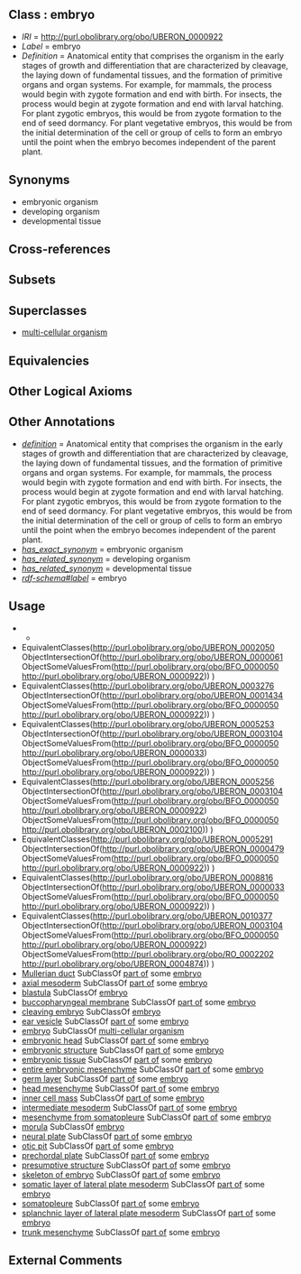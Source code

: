 
## Class : embryo

 * *IRI* = http://purl.obolibrary.org/obo/UBERON_0000922
 * *Label* = embryo
 * *Definition* = Anatomical entity that comprises the organism in the early stages of growth and differentiation that are characterized by cleavage, the laying down of fundamental tissues, and the formation of primitive organs and organ systems. For example, for mammals, the process would begin with zygote formation and end with birth. For insects, the process would begin at zygote formation and end with larval hatching. For plant zygotic embryos, this would be from zygote formation to the end of seed dormancy. For plant vegetative embryos, this would be from the initial determination of the cell or group of cells to form an embryo until the point when the embryo becomes independent of the parent plant.

## Synonyms

 * embryonic organism
 * developing organism
 * developmental tissue

## Cross-references


## Subsets


## Superclasses

 * [multi-cellular organism](../../UBERON/68/UBERON_0000468.md)

## Equivalencies


## Other Logical Axioms


## Other Annotations

 * *[definition](../../IAO/15/IAO_0000115.md)* = Anatomical entity that comprises the organism in the early stages of growth and differentiation that are characterized by cleavage, the laying down of fundamental tissues, and the formation of primitive organs and organ systems. For example, for mammals, the process would begin with zygote formation and end with birth. For insects, the process would begin at zygote formation and end with larval hatching. For plant zygotic embryos, this would be from zygote formation to the end of seed dormancy. For plant vegetative embryos, this would be from the initial determination of the cell or group of cells to form an embryo until the point when the embryo becomes independent of the parent plant.
 * *[has_exact_synonym](../../ym/oboInOwl#hasExactSynonym.md)* = embryonic organism
 * *[has_related_synonym](../../ym/oboInOwl#hasRelatedSynonym.md)* = developing organism
 * *[has_related_synonym](../../ym/oboInOwl#hasRelatedSynonym.md)* = developmental tissue
 * *[rdf-schema#label](../../el/rdf-schema#label.md)* = embryo

## Usage

 * -
 * EquivalentClasses(<http://purl.obolibrary.org/obo/UBERON_0002050> ObjectIntersectionOf(<http://purl.obolibrary.org/obo/UBERON_0000061> ObjectSomeValuesFrom(<http://purl.obolibrary.org/obo/BFO_0000050> <http://purl.obolibrary.org/obo/UBERON_0000922>)) )
 * EquivalentClasses(<http://purl.obolibrary.org/obo/UBERON_0003276> ObjectIntersectionOf(<http://purl.obolibrary.org/obo/UBERON_0001434> ObjectSomeValuesFrom(<http://purl.obolibrary.org/obo/BFO_0000050> <http://purl.obolibrary.org/obo/UBERON_0000922>)) )
 * EquivalentClasses(<http://purl.obolibrary.org/obo/UBERON_0005253> ObjectIntersectionOf(<http://purl.obolibrary.org/obo/UBERON_0003104> ObjectSomeValuesFrom(<http://purl.obolibrary.org/obo/BFO_0000050> <http://purl.obolibrary.org/obo/UBERON_0000033>) ObjectSomeValuesFrom(<http://purl.obolibrary.org/obo/BFO_0000050> <http://purl.obolibrary.org/obo/UBERON_0000922>)) )
 * EquivalentClasses(<http://purl.obolibrary.org/obo/UBERON_0005256> ObjectIntersectionOf(<http://purl.obolibrary.org/obo/UBERON_0003104> ObjectSomeValuesFrom(<http://purl.obolibrary.org/obo/BFO_0000050> <http://purl.obolibrary.org/obo/UBERON_0000922>) ObjectSomeValuesFrom(<http://purl.obolibrary.org/obo/BFO_0000050> <http://purl.obolibrary.org/obo/UBERON_0002100>)) )
 * EquivalentClasses(<http://purl.obolibrary.org/obo/UBERON_0005291> ObjectIntersectionOf(<http://purl.obolibrary.org/obo/UBERON_0000479> ObjectSomeValuesFrom(<http://purl.obolibrary.org/obo/BFO_0000050> <http://purl.obolibrary.org/obo/UBERON_0000922>)) )
 * EquivalentClasses(<http://purl.obolibrary.org/obo/UBERON_0008816> ObjectIntersectionOf(<http://purl.obolibrary.org/obo/UBERON_0000033> ObjectSomeValuesFrom(<http://purl.obolibrary.org/obo/BFO_0000050> <http://purl.obolibrary.org/obo/UBERON_0000922>)) )
 * EquivalentClasses(<http://purl.obolibrary.org/obo/UBERON_0010377> ObjectIntersectionOf(<http://purl.obolibrary.org/obo/UBERON_0003104> ObjectSomeValuesFrom(<http://purl.obolibrary.org/obo/BFO_0000050> <http://purl.obolibrary.org/obo/UBERON_0000922>) ObjectSomeValuesFrom(<http://purl.obolibrary.org/obo/RO_0002202> <http://purl.obolibrary.org/obo/UBERON_0004874>)) )
 * [Mullerian duct](../../UBERON/90/UBERON_0003890.md) SubClassOf [part of](../../BFO/50/BFO_0000050.md) some [embryo](../../UBERON/22/UBERON_0000922.md)
 * [axial mesoderm](../../UBERON/68/UBERON_0003068.md) SubClassOf [part of](../../BFO/50/BFO_0000050.md) some [embryo](../../UBERON/22/UBERON_0000922.md)
 * [blastula](../../UBERON/07/UBERON_0000307.md) SubClassOf [embryo](../../UBERON/22/UBERON_0000922.md)
 * [buccopharyngeal membrane](../../UBERON/11/UBERON_0006211.md) SubClassOf [part of](../../BFO/50/BFO_0000050.md) some [embryo](../../UBERON/22/UBERON_0000922.md)
 * [cleaving embryo](../../UBERON/10/UBERON_0007010.md) SubClassOf [embryo](../../UBERON/22/UBERON_0000922.md)
 * [ear vesicle](../../UBERON/51/UBERON_0003051.md) SubClassOf [part of](../../BFO/50/BFO_0000050.md) some [embryo](../../UBERON/22/UBERON_0000922.md)
 * [embryo](../../UBERON/22/UBERON_0000922.md) SubClassOf [multi-cellular organism](../../UBERON/68/UBERON_0000468.md)
 * [embryonic head](../../UBERON/16/UBERON_0008816.md) SubClassOf [part of](../../BFO/50/BFO_0000050.md) some [embryo](../../UBERON/22/UBERON_0000922.md)
 * [embryonic structure](../../UBERON/50/UBERON_0002050.md) SubClassOf [part of](../../BFO/50/BFO_0000050.md) some [embryo](../../UBERON/22/UBERON_0000922.md)
 * [embryonic tissue](../../UBERON/91/UBERON_0005291.md) SubClassOf [part of](../../BFO/50/BFO_0000050.md) some [embryo](../../UBERON/22/UBERON_0000922.md)
 * [entire embryonic mesenchyme](../../UBERON/42/UBERON_0009142.md) SubClassOf [part of](../../BFO/50/BFO_0000050.md) some [embryo](../../UBERON/22/UBERON_0000922.md)
 * [germ layer](../../UBERON/23/UBERON_0000923.md) SubClassOf [part of](../../BFO/50/BFO_0000050.md) some [embryo](../../UBERON/22/UBERON_0000922.md)
 * [head mesenchyme](../../UBERON/53/UBERON_0005253.md) SubClassOf [part of](../../BFO/50/BFO_0000050.md) some [embryo](../../UBERON/22/UBERON_0000922.md)
 * [inner cell mass](../../UBERON/87/UBERON_0000087.md) SubClassOf [part of](../../BFO/50/BFO_0000050.md) some [embryo](../../UBERON/22/UBERON_0000922.md)
 * [intermediate mesoderm](../../UBERON/64/UBERON_0003064.md) SubClassOf [part of](../../BFO/50/BFO_0000050.md) some [embryo](../../UBERON/22/UBERON_0000922.md)
 * [mesenchyme from somatopleure](../../UBERON/77/UBERON_0010377.md) SubClassOf [part of](../../BFO/50/BFO_0000050.md) some [embryo](../../UBERON/22/UBERON_0000922.md)
 * [morula](../../UBERON/85/UBERON_0000085.md) SubClassOf [embryo](../../UBERON/22/UBERON_0000922.md)
 * [neural plate](../../UBERON/75/UBERON_0003075.md) SubClassOf [part of](../../BFO/50/BFO_0000050.md) some [embryo](../../UBERON/22/UBERON_0000922.md)
 * [otic pit](../../UBERON/73/UBERON_0006273.md) SubClassOf [part of](../../BFO/50/BFO_0000050.md) some [embryo](../../UBERON/22/UBERON_0000922.md)
 * [prechordal plate](../../UBERON/63/UBERON_0003063.md) SubClassOf [part of](../../BFO/50/BFO_0000050.md) some [embryo](../../UBERON/22/UBERON_0000922.md)
 * [presumptive structure](../../UBERON/98/UBERON_0006598.md) SubClassOf [part of](../../BFO/50/BFO_0000050.md) some [embryo](../../UBERON/22/UBERON_0000922.md)
 * [skeleton of embryo](../../UBERON/76/UBERON_0003276.md) SubClassOf [part of](../../BFO/50/BFO_0000050.md) some [embryo](../../UBERON/22/UBERON_0000922.md)
 * [somatic layer of lateral plate mesoderm](../../UBERON/71/UBERON_0004871.md) SubClassOf [part of](../../BFO/50/BFO_0000050.md) some [embryo](../../UBERON/22/UBERON_0000922.md)
 * [somatopleure](../../UBERON/74/UBERON_0004874.md) SubClassOf [part of](../../BFO/50/BFO_0000050.md) some [embryo](../../UBERON/22/UBERON_0000922.md)
 * [splanchnic layer of lateral plate mesoderm](../../UBERON/72/UBERON_0004872.md) SubClassOf [part of](../../BFO/50/BFO_0000050.md) some [embryo](../../UBERON/22/UBERON_0000922.md)
 * [trunk mesenchyme](../../UBERON/56/UBERON_0005256.md) SubClassOf [part of](../../BFO/50/BFO_0000050.md) some [embryo](../../UBERON/22/UBERON_0000922.md)

## External Comments


